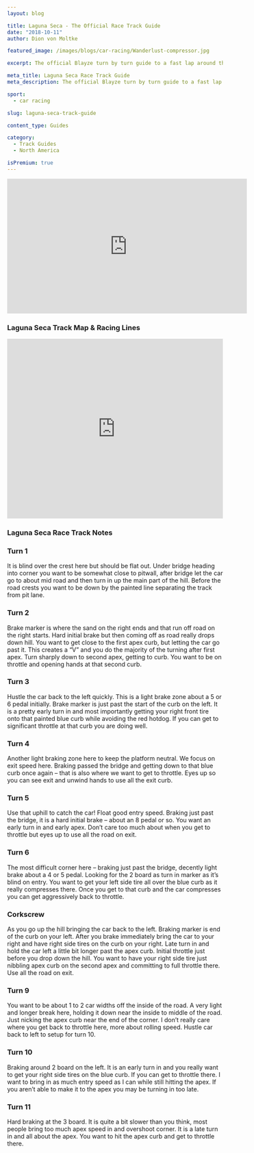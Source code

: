```yaml
---
layout: blog

title: Laguna Seca - The Official Race Track Guide
date: "2018-10-11"
author: Dion von Moltke

featured_image: /images/blogs/car-racing/Wanderlust-compressor.jpg

excerpt: The official Blayze turn by turn guide to a fast lap around the famed Laguna Seca Racetrack

meta_title: Laguna Seca Race Track Guide
meta_description: The official Blayze turn by turn guide to a fast lap around the famed Laguna Seca Racetrack.

sport:
  - car racing

slug: laguna-seca-track-guide

content_type: Guides

category:
  - Track Guides
  - North America

isPremium: true
---
```


<iframe title="Blog iFrame" id="videoIframe" width="560" height="315" src="https://www.youtube.com/embed/v-5cJ1YpgJA" frameborder="0" allow="accelerometer; autoplay; encrypted-media; gyroscope; picture-in-picture" allowfullscreen></iframe>

### Laguna Seca Track Map & Racing Lines

<iframe title="Blog iFrame" src="https://open-racer.com/embed#/CR8g6jzTwPze5s7uU2W7"
                             style="height: 420px; width: 100%; border: 0"></iframe>

### Laguna Seca Race Track Notes

### Turn 1

It is blind over the crest here but should be flat out. Under bridge heading into corner you want to be somewhat close to pitwall, after bridge let the car go to about mid road and then turn in up the main part of the hill. Before the road crests you want to be down by the painted line separating the track from pit lane.

### Turn 2

Brake marker is where the sand on the right ends and that run off road on the right starts. Hard initial brake but then coming off as road really drops down hill. You want to get close to the first apex curb, but letting the car go past it. This creates a “V” and you do the majority of the turning after first apex. Turn sharply down to second apex, getting to curb. You want to be on throttle and opening hands at that second curb.

### Turn 3

Hustle the car back to the left quickly. This is a light brake zone about a 5 or 6 pedal initially. Brake marker is just past the start of the curb on the left. It is a pretty early turn in and most importantly getting your right front tire onto that painted blue curb while avoiding the red hotdog. If you can get to significant throttle at that curb you are doing well.

### Turn 4

Another light braking zone here to keep the platform neutral. We focus on exit speed here. Braking passed the bridge and getting down to that blue curb once again – that is also where we want to get to throttle. Eyes up so you can see exit and unwind hands to use all the exit curb.

### Turn 5

Use that uphill to catch the car! Float good entry speed. Braking just past the bridge, it is a hard initial brake – about an 8 pedal or so. You want an early turn in and early apex. Don’t care too much about when you get to throttle but eyes up to use all the road on exit.

### Turn 6

The most difficult corner here – braking just past the bridge, decently light brake about a 4 or 5 pedal. Looking for the 2 board as turn in marker as it’s blind on entry. You want to get your left side tire all over the blue curb as it really compresses there. Once you get to that curb and the car compresses you can get aggressively back to throttle.

### Corkscrew

As you go up the hill bringing the car back to the left. Braking marker is end of the curb on your left. After you brake immediately bring the car to your right and have right side tires on the curb on your right. Late turn in and hold the car left a little bit longer past the apex curb. Initial throttle just before you drop down the hill. You want to have your right side tire just nibbling apex curb on the second apex and committing to full throttle there. Use all the road on exit.

### Turn 9

You want to be about 1 to 2 car widths off the inside of the road. A very light and longer break here, holding it down near the inside to middle of the road. Just nicking the apex curb near the end of the corner. I don’t really care where you get back to throttle here, more about rolling speed. Hustle car back to left to setup for turn 10.

### Turn 10

Braking around 2 board on the left. It is an early turn in and you really want to get your right side tires on the blue curb. If you can get to throttle there. I want to bring in as much entry speed as I can while still hitting the apex. If you aren’t able to make it to the apex you may be turning in too late.

### Turn 11

Hard braking at the 3 board. It is quite a bit slower than you think, most people bring too much apex speed in and overshoot corner. It is a late turn in and all about the apex. You want to hit the apex curb and get to throttle there.
